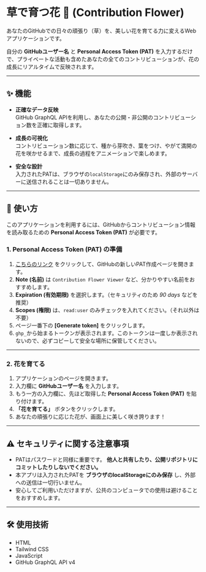 # 草で育つ花 🌸 (Contribution Flower)

あなたのGitHubでの日々の頑張り（草）を、美しい花を育てる力に変えるWebアプリケーションです。  

自分の **GitHubユーザー名** と **Personal Access Token (PAT)** を入力するだけで、プライベートな活動も含めたあなたの全てのコントリビューションが、花の成長にリアルタイムで反映されます。

---

## ✨ 機能

- **正確なデータ反映**  
  GitHub GraphQL APIを利用し、あなたの公開・非公開のコントリビューション数を正確に取得します。

- **成長の可視化**  
  コントリビューション数に応じて、種から芽吹き、葉をつけ、やがて満開の花を咲かせるまで、成長の過程をアニメーションで楽しめます。

- **安全な設計**  
  入力されたPATは、ブラウザの`localStorage`にのみ保存され、外部のサーバーに送信されることは一切ありません。

---

## 🚀 使い方

このアプリケーションを利用するには、GitHubからコントリビューション情報を読み取るための **Personal Access Token (PAT)** が必要です。

### 1. Personal Access Token (PAT) の準備

1. [こちらのリンク](https://github.com/settings/tokens/new) をクリックして、GitHubの新しいPAT作成ページを開きます。  
2. **Note (名前)** は `Contribution Flower Viewer` など、分かりやすい名前をおすすめします。  
3. **Expiration (有効期限)** を選択します。（セキュリティのため *90 days* などを推奨）  
4. **Scopes (権限)** は、`read:user` のみチェックを入れてください。（それ以外は不要）  
5. ページ一番下の **[Generate token]** をクリックします。  
6. `ghp_`から始まるトークンが表示されます。このトークンは一度しか表示されないので、必ずコピーして安全な場所に保管してください。  

---

### 2. 花を育てる

1. アプリケーションのページを開きます。  
2. 入力欄に **GitHubユーザー名** を入力します。  
3. もう一方の入力欄に、先ほど取得した **Personal Access Token (PAT)** を貼り付けます。  
4. **「花を育てる」** ボタンをクリックします。  
5. あなたの頑張りに応じた花が、画面上に美しく咲き誇ります！  

---

## ⚠️ セキュリティに関する注意事項

- PATはパスワードと同様に重要です。 **他人と共有したり、公開リポジトリにコミットしたりしないでください。**  
- 本アプリは入力されたPATを **ブラウザのlocalStorageにのみ保存** し、外部への送信は一切行いません。  
- 安心してご利用いただけますが、公共のコンピュータでの使用は避けることをおすすめします。  

---

## 🛠️ 使用技術

- HTML  
- Tailwind CSS  
- JavaScript  
- GitHub GraphQL API v4  
